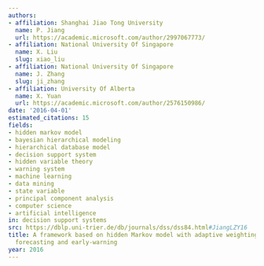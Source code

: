 ```yaml
---
authors:
- affiliation: Shanghai Jiao Tong University
  name: P. Jiang
  url: https://academic.microsoft.com/author/2997067773/
- affiliation: National University Of Singapore
  name: X. Liu
  slug: xiao_liu
- affiliation: National University Of Singapore
  name: J. Zhang
  slug: ji_zhang
- affiliation: University Of Alberta
  name: X. Yuan
  url: https://academic.microsoft.com/author/2576150986/
date: '2016-04-01'
estimated_citations: 15
fields:
- hidden markov model
- bayesian hierarchical modeling
- hierarchical database model
- decision support system
- hidden variable theory
- warning system
- machine learning
- data mining
- state variable
- principal component analysis
- computer science
- artificial intelligence
in: decision support systems
src: https://dblp.uni-trier.de/db/journals/dss/dss84.html#JiangLZY16
title: A framework based on hidden Markov model with adaptive weighting for microcystin
  forecasting and early-warning
year: 2016
---
```

